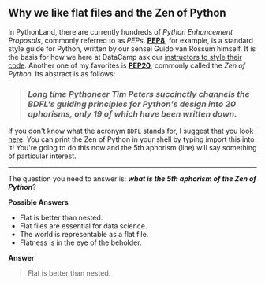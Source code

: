 ## Why we like flat files and the Zen of Python

In PythonLand, there are currently hundreds of *Python Enhancement Proposals*, commonly referred to as *PEPs*. [**PEP8**](https://www.python.org/dev/peps/pep-0008/), for example, is a standard style guide for Python, written by our sensei Guido van Rossum himself. It is the basis for how we here at DataCamp ask our [instructors to style their code](https://www.datacamp.com/teach/documentation#tab_style_guide_python). Another one of my favorites is [**PEP20**](https://www.python.org/dev/peps/pep-0020/), commonly called the *Zen of Python*. Its abstract is as follows:

> ### *Long time Pythoneer Tim Peters succinctly channels the BDFL's guiding principles for Python's design into 20 aphorisms, only 19 of which have been written down.*

If you don't know what the acronym `BDFL` stands for, I suggest that you look [here](https://docs.python.org/3.3/glossary.html#term-bdfl). You can print the Zen of Python in your shell by typing import this into it! You're going to do this now and the 5th aphorism (line) will say something of particular interest.

<hr>

The question you need to answer is: ***what is the 5th aphorism of the Zen of Python***?

**Possible Answers**

* Flat is better than nested.
* Flat files are essential for data science.
* The world is representable as a flat file.
* Flatness is in the eye of the beholder.

**Answer**
> Flat is better than nested.